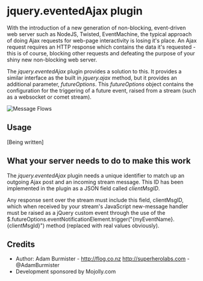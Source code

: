 jquery.eventedAjax plugin
=========================

With the introduction of a new generation of non-blocking, event-driven web server such as NodeJS, Twisted, EventMachine,
the typical approach of doing Ajax requests for web-page interactivity is losing it's place. An Ajax request requires an
HTTP response which contains the data it's requested - this is of course, blocking other requests and defeating the purpose
of your shiny new non-blocking web server.

The *jquery.eventedAjax* plugin provides a solution to this. It provides a similar interface as the built in *jquery.ajax*
method, but it provides an additional parameter, *futureOptions*.
This *futureOptions* object contains the configuration for the triggering of a future event, raised from a stream (such as
a websocket or comet stream).

![Message Flows](jquery.evented_ajax.js/blob/master/doc/message-flow.png "Message flows")

Usage
-----

[Being written]

What your server needs to do to make this work
----------------------------------------------

The *jquery.eventedAjax* plugin needs a unique identifier to match up an outgoing Ajax post and an incoming stream message.
This ID has been implemented in the plugin as a JSON field called *clientMsgID*. 

Any response sent over the stream must include this field, clientMsgID, which when received by your stream's JavaScript 
new-message handler must be raised as a jQuery custom event through the use of the 
$.futureOptions.eventNotificationElement.trigger("{myEventName}.{clientMsgId}") method (replaced with real values obviously).

Credits
-------
* Author: Adam Burmister - http://flog.co.nz http://superherolabs.com - @AdamBurmister
* Development sponsored by Mojolly.com